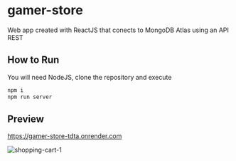 # gamer-store

Web app created with ReactJS that conects to MongoDB Atlas using an API REST

## How to Run

You will need NodeJS, clone the repository and execute

```bash
npm i
npm run server
```
## Preview

https://gamer-store-tdta.onrender.com

![shopping-cart-1](https://github.com/user-attachments/assets/746e0bc0-05ce-47d0-a405-858263660af3)
